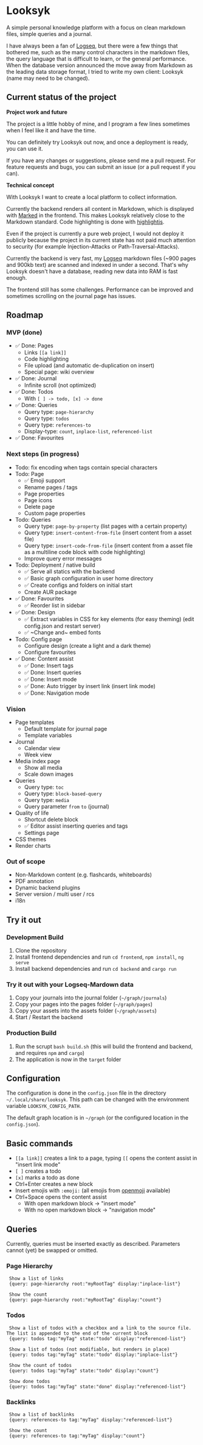 # Looksyk

A simple personal knowledge platform with a focus on clean markdown files, simple queries and a journal.

I have always been a fan of [Logseq](https://logseq.com/), but there were a few things that bothered me, such as the
many control characters in the markdown files, the query language that is difficult to learn, or the general
performance.
When the database version announced the move away from Markdown as the leading data storage format, I tried to write my
own client: Looksyk (name may need to be changed).

## Current status of the project

**Project work and future**

The project is a little hobby of mine, and I program a few lines sometimes when I feel like it and have the time.

You can definitely try Looksyk out now, and once a deployment is ready, you can use it.

If you have any changes or suggestions, please send me a pull request.
For feature requests and bugs, you can submit an issue (or a pull request if you can).

**Technical concept**

With Looksyk I want to create a local platform to collect information.

Currently the backend renders all content in Markdown, which is displayed with [Marked](https://marked.js.org/) in the
frontend. This makes Looksyk relatively close to the Markdown standard. Code highlighting is done
with [highlightjs](https://highlightjs.org/).

Even if the project is currently a pure web project, I would not deploy it publicly because the project in its current
state has not paid much attention to security (for example Injection-Attacks or Path-Traversal-Attacks).

Currently the backend is very fast, my [Logseq](https://logseq.com/) markdown files (~900 pages and 900kb text) are
scanned and indexed in under a second. That's why Looksyk doesn't have a database, reading new data into RAM is fast
enough.

The frontend still has some challenges. Performance can be improved and sometimes scrolling on the journal page has
issues.

## Roadmap

### MVP (done)

* :white_check_mark: Done: Pages
	* Links `[[a link]]`
	* Code highlighting
	* File upload (and automatic de-duplication on insert)
	* Special page: wiki overview
* :white_check_mark: Done: Journal
	* Infinite scroll (not optimized)
* :white_check_mark: Done: Todos
	* With `[ ] -> todo, [x] -> done`
* :white_check_mark: Done: Queries
	* Query type: `page-hierarchy`
	* Query type: `todos`
	* Query type: `references-to`
	* Display-type: `count`, `inplace-list`, `referenced-list`
* :white_check_mark: Done: Favourites

### Next steps (in progress)

* Todo: fix encoding when tags contain special characters
* Todo: Page
	* :white_check_mark: Emoji support
	* Rename pages / tags
	* Page properties
	* Page icons
	* Delete page
	* Custom page properties
* Todo: Queries
	* Query type: `page-by-property` (list pages with a certain property)
	* Query type: `insert-content-from-file` (insert content from a asset file)
	* Query type: `insert-code-from-file` (insert content from a asset file as a multiline code block with code highlighting)
	* Improve query error messages
* Todo: Deployment / native build
	* :white_check_mark: Serve all statics with the backend
	* :white_check_mark: Basic graph configuration in user home directory
	* :white_check_mark: Create configs and folders on initial start
    * Create AUR package
* :white_check_mark: Done: Favourites
	* :white_check_mark: Reorder list in sidebar
* :white_check_mark: Done: Design
	* :white_check_mark: Extract variables in CSS for key elements (for easy theming) (edit config.json and restart
	  server)
	* :white_check_mark: ~Change and~ embed fonts
* Todo: Config page
	* Configure design (create a light and a dark theme)
	* Configure favourites
* :white_check_mark: Done: Content assist
	* :white_check_mark: Done: Insert tags
	* :white_check_mark: Done: Insert queries
	* :white_check_mark: Done: Insert mode
	* :white_check_mark: Done: Auto trigger by insert link (insert link mode)
	* :white_check_mark: Done: Navigation mode

### Vision

* Page templates
	* Default template for journal page
	* Template variables
* Journal
	* Calendar view
	* Week view
* Media index page
	* Show all media
	* Scale down images
* Queries
	* Query type: `toc`
	* Query type: `block-based-query`
	* Query type: `media`
	* Query parameter `from` `to` (journal)
* Quality of life
	* Shortcut delete block
	* :white_check_mark: Editor assist inserting queries and tags
	* Settings page
* CSS themes
* Render charts

### Out of scope

* Non-Markdown content (e.g. flashcards, whiteboards)
* PDF annotation
* Dynamic backend plugins
* Server version / multi user / rcs
* i18n

## Try it out

### Development Build

1. Clone the repository
2. Install frontend dependencies and run `cd frontend`, `npm install`, `ng serve`
3. Install backend dependencies and run `cd backend` and `cargo run`

### Try it out with your Logseq-Mardown data

1. Copy your journals into the journal folder (`~/graph/journals`)
2. Copy your pages into the pages folder (`~/graph/pages`)
3. Copy your assets into the assets folder (`~/graph/assets`)
4. Start / Restart the backend

### Production Build

1. Run the scrupt `bash build.sh` (this will build the frontend and backend, and requires `npm` and `cargo`)
2. The application is now in the `target` folder

## Configuration

The configuration is done in the `config.json` file in the directory `~/.local/share/looksyk`. This path can be changed
with the environment variable `LOOKSYK_CONFIG_PATH`.

The default graph location is in `~/graph` (or the configured location in the `config.json`).

## Basic commands

* `[[a link]]` creates a link to a page, typing `[[` opens the content assist in "insert link mode"
* `[ ]` creates a todo
* `[x]` marks a todo as done
* Ctrl+Enter creates a new block
* Insert emojis with `:emoji:` (all emojis from [openmoji](https://openmoji.org/) available)
* Ctrl+Space opens the content assist
	* With open markdown block -> "insert mode"
	* With no open markdown block -> "navigation mode"

## Queries

Currently, queries must be inserted exactly as described. Parameters cannot (yet) be swapped or omitted.

### Page Hierarchy

```
 Show a list of links
 {query: page-hierarchy root:"myRootTag" display:"inplace-list"}
 
 Show the count
 {query: page-hierarchy root:"myRootTag" display:"count"}
```

### Todos

```
 Show a list of todos with a checkbox and a link to the source file. The list is appended to the end of the current block
 {query: todos tag:"myTag" state:"todo" display:"referenced-list"}
 
 Show a list of todos (not modifiable, but renders in place)
 {query: todos tag:"myTag" state:"todo" display:"inplace-list"}
 
 Show the count of todos
 {query: todos tag:"myTag" state:"todo" display:"count"}
 
 Show done todos
 {query: todos tag:"myTag" state:"done" display:"referenced-list"}
```

### Backlinks

```
 Show a list of backlinks
 {query: references-to tag:"myTag" display:"referenced-list"}
 
 Show the count
 {query: references-to tag:"myTag" display:"count"}
```
